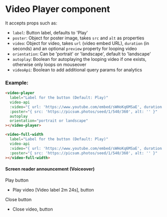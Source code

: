 # Video Player component

It accepts props such as:

- `label`: Button label, defaults to 'Play'
- `poster`: Object for poster image, takes `src` and `alt` as properties
- `video`: Object for video, takes `url` (video embed URL), `duration` (in seconds) and an optional `preview` property for looping video
- `orientation`: Can be 'portrait' or 'landscape', default to 'landscape'
- `autoplay`: Boolean for autoplaying the looping video if one exists, otherwise only loops on mouseover
- `videoApi`: Boolean to add additional query params for analytics

### Example:

```html
<video-player
  label="Label for the button (Default: Play)"
  video-api
  :video="{ url: 'https://www.youtube.com/embed/sWHoKq6MSaE', duration: 144 }"
  :poster="{ src: 'https://picsum.photos/seed/1/540/360', alt: '' }"
  autoplay
  orientation="portrait or landscape"
></video-player>
```

```html
<video-full-width
  label="Label for the button (Default: Play)"
  video-api
  :video="{ url: 'https://www.youtube.com/embed/sWHoKq6MSaE', duration: 144 }"
  :poster="{ src: 'https://picsum.photos/seed/1/540/360', alt: '' }"
></video-full-width>
```

#### Screen reader announcement (Voiceover)

Play button
- Play video [Video label 2m 24s], button

Close button
- Close video, button